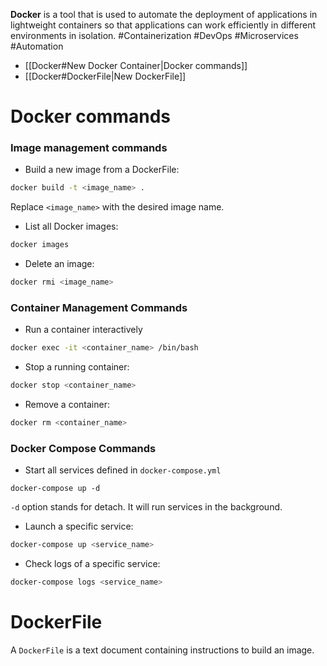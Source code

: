 **Docker** is a tool that is used to automate the deployment of applications in lightweight containers so that applications can work efficiently in different environments in isolation.
 #Containerization #DevOps #Microservices #Automation

- [[Docker#New Docker Container|Docker commands]]
- [[Docker#DockerFile|New DockerFile]]

# Docker commands
### Image management commands

- Build a new image from a DockerFile:

```bash
docker build -t <image_name> .
```

Replace `<image_name>` with the desired image name.

- List all Docker images:
```bash
docker images
```

- Delete an image:
```bash
docker rmi <image_name>
```

### Container Management Commands
- Run a container interactively
``` bash
docker exec -it <container_name> /bin/bash
```

- Stop a running container: 
```bash
docker stop <container_name>
```

- Remove a container:
```bash
docker rm <container_name>
```
### Docker Compose Commands
- Start all services defined in `docker-compose.yml`
```shell
docker-compose up -d
```
`-d` option stands for detach. It will run services in the background.

- Launch a specific service:
```bash
docker-compose up <service_name>
```

- Check logs of a specific service:
```bash
docker-compose logs <service_name>
```

# DockerFile

A `DockerFile` is a text document containing instructions to build an image. 